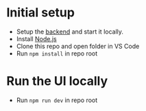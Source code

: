 # Initial setup
- Setup the [backend](https://github.com/pierrecattin/quant-lifters-backend) and start it locally.
- Install [Node.js](https://nodejs.org/en/download/current)
- Clone this repo and open folder in VS Code
- Run `npm install` in repo root

# Run the UI locally
- Run `npm run dev` in repo root
